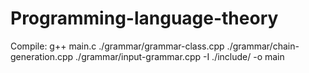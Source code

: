 # Programming-language-theory

Compile:  g++ main.c ./grammar/grammar-class.cpp  ./grammar/chain-generation.cpp ./grammar/input-grammar.cpp -I ./include/ -o main
